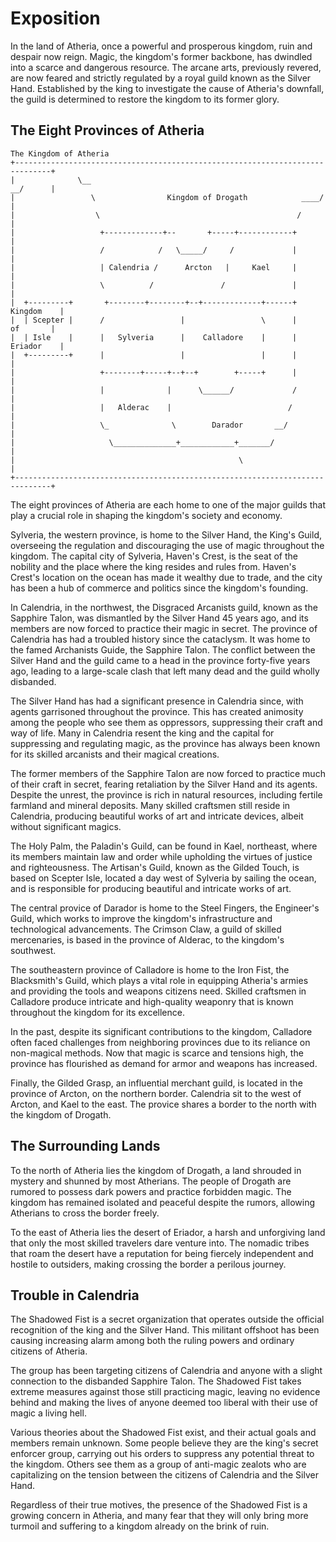 # Exposition

In the land of Atheria, once a powerful and prosperous kingdom, ruin and despair now reign. Magic, the kingdom's former backbone, has dwindled into a scarce and dangerous resource. The arcane arts, previously revered, are now feared and strictly regulated by a royal guild known as the Silver Hand. Established by the king to investigate the cause of Atheria's downfall, the guild is determined to restore the kingdom to its former glory.

## The Eight Provinces of Atheria

```
The Kingdom of Atheria
+------------------------------------------------------------------------------+
|              \__                                                    __/      |
|                 \                Kingdom of Drogath            ____/         |
|                  \                                            /              |
|                   +-------------+--       +-----+------------+               |
|                   /            /   \_____/     /             |               |
|                   | Calendria /      Arcton   |     Kael     |               |
|                   \          /               /               |               |
|  +---------+       +--------+--------+--+-------------+------+    Kingdom    |
|  | Scepter |      /                 |                 \      |      of       |
|  | Isle    |      |   Sylveria      |    Calladore    |      |    Eriador    |
|  +---------+      |                 |                 |      |               |
|                   +--------+-----+--+--+        +-----+      |               |
|                   |              |      \______/             /               |
|                   |   Alderac    |                          /                |
|                   \_              \        Darador       __/                 |
|                     \______________+____________+_______/                    |
|                                                  \                           |
+------------------------------------------------------------------------------+
```

The eight provinces of Atheria are each home to one of the major guilds that play a crucial role in shaping the kingdom's society and economy.

Sylveria, the western province, is home to the Silver Hand, the King's Guild, overseeing the regulation and discouraging the use of magic throughout the kingdom. The capital city of Sylveria, Haven's Crest, is the seat of the nobility and the place where the king resides and rules from. Haven's Crest's location on the ocean has made it wealthy due to trade, and the city has been a hub of commerce and politics since the kingdom's founding.

In Calendria, in the northwest, the Disgraced Arcanists guild, known as the Sapphire Talon, was dismantled by the Silver Hand 45 years ago, and its members are now forced to practice their magic in secret. The province of Calendria has had a troubled history since the cataclysm. It was home to the famed Archanists Guide, the Sapphire Talon. The conflict between the Silver Hand and the guild came to a head in the province forty-five years ago, leading to a large-scale clash that left many dead and the guild wholly disbanded.

The Silver Hand has had a significant presence in Calendria since, with agents garrisoned throughout the province. This has created animosity among the people who see them as oppressors, suppressing their craft and way of life. Many in Calendria resent the king and the capital for suppressing and regulating magic, as the province has always been known for its skilled arcanists and their magical creations.

The former members of the Sapphire Talon are now forced to practice much of their craft in secret, fearing retaliation by the Silver Hand and its agents. Despite the unrest, the province is rich in natural resources, including fertile farmland and mineral deposits. Many skilled craftsmen still reside in Calendria, producing beautiful works of art and intricate devices, albeit without significant magics.

The Holy Palm, the Paladin's Guild, can be found in Kael, northeast, where its members maintain law and order while upholding the virtues of justice and righteousness. The Artisan's Guild, known as the Gilded Touch, is based on Scepter Isle, located a day west of Sylveria by sailing the ocean, and is responsible for producing beautiful and intricate works of art.

The central provice of Darador is home to the Steel Fingers, the Engineer's Guild, which works to improve the kingdom's infrastructure and technological advancements. The Crimson Claw, a guild of skilled mercenaries, is based in the province of Alderac, to the kingdom's southwest.

The southeastern province of Calladore is home to the Iron Fist, the Blacksmith's Guild, which plays a vital role in equipping Atheria's armies and providing the tools and weapons citizens need. Skilled craftsmen in Calladore produce intricate and high-quality weaponry that is known throughout the kingdom for its excellence.

In the past, despite its significant contributions to the kingdom, Calladore often faced challenges from neighboring provinces due to its reliance on non-magical methods. Now that magic is scarce and tensions high, the province has flourished as demand for armor and weapons has increased.

Finally, the Gilded Grasp, an influential merchant guild, is located in the province of Arcton, on the northern border. Calendria sit to the west of Arcton, and Kael to the east. The provice shares a border to the north with the kingdom of Drogath.

## The Surrounding Lands

To the north of Atheria lies the kingdom of Drogath, a land shrouded in mystery and shunned by most Atherians. The people of Drogath are rumored to possess dark powers and practice forbidden magic. The kingdom has remained isolated and peaceful despite the rumors, allowing Atherians to cross the border freely.

To the east of Atheria lies the desert of Eriador, a harsh and unforgiving land that only the most skilled travelers dare venture into. The nomadic tribes that roam the desert have a reputation for being fiercely independent and hostile to outsiders, making crossing the border a perilous journey.

## Trouble in Calendria

The Shadowed Fist is a secret organization that operates outside the official recognition of the king and the Silver Hand. This militant offshoot has been causing increasing alarm among both the ruling powers and ordinary citizens of Atheria.

The group has been targeting citizens of Calendria and anyone with a slight connection to the disbanded Sapphire Talon. The Shadowed Fist takes extreme measures against those still practicing magic, leaving no evidence behind and making the lives of anyone deemed too liberal with their use of magic a living hell.

Various theories about the Shadowed Fist exist, and their actual goals and members remain unknown. Some people believe they are the king's secret enforcer group, carrying out his orders to suppress any potential threat to the kingdom. Others see them as a group of anti-magic zealots who are capitalizing on the tension between the citizens of Calendria and the Silver Hand.

Regardless of their true motives, the presence of the Shadowed Fist is a growing concern in Atheria, and many fear that they will only bring more turmoil and suffering to a kingdom already on the brink of ruin.
